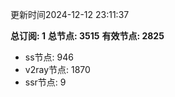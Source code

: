 更新时间2024-12-12 23:11:37

**总订阅: 1**
**总节点: 3515**
**有效节点: 2825**
- ss节点: 946
- v2ray节点: 1870
- ssr节点: 9
